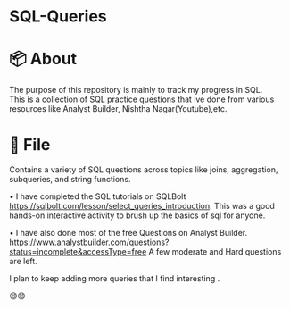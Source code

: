 # SQL-Queries


# 📦 About

The purpose of this repository is mainly to track my progress in SQL.   
This is a collection of SQL practice questions that ive done from various resources like Analyst Builder, Nishtha Nagar(Youtube),etc.  


# 📁 File  
Contains a variety of SQL questions across topics like joins, aggregation, subqueries, and string functions.   



• I have completed the SQL tutorials on SQLBolt https://sqlbolt.com/lesson/select_queries_introduction.
  This was a good hands-on interactive activity to brush up the basics of sql for anyone.   
    
• I have also done most of the free  Questions on Analyst Builder. https://www.analystbuilder.com/questions?status=incomplete&accessType=free
  A few moderate and Hard questions are left.   
 
I plan to keep adding more queries that I find interesting .  


😊😊  
